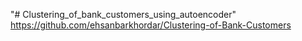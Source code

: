 "# Clustering_of_bank_customers_using_autoencoder" 
https://github.com/ehsanbarkhordar/Clustering-of-Bank-Customers
